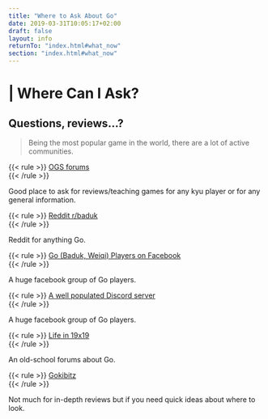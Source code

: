 ```yaml
---
title: "Where to Ask About Go"
date: 2019-03-31T10:05:17+02:00
draft: false
layout: info
returnTo: "index.html#what_now"
section: "index.html#what_now"
---
```


# | Where Can I Ask?
## Questions, reviews...?

> Being the most popular game in the world, there are a lot of active communities.  

{{< rule >}}
	<a href="https://forums.online-go.com/" target="_blank" noreferrer noopener>OGS forums</a>  
{{< /rule >}}

Good place to ask for reviews/teaching games for any kyu player or for any general information.

{{< rule >}}
	<a href="https://www.reddit.com/r/baduk/" target="_blank" noreferrer noopener>Reddit r/baduk</a>  
{{< /rule >}}

Reddit for anything Go.

{{< rule >}}
	<a href="https://www.facebook.com/groups/go.igo.weiqi.baduk" target="_blank" noreferrer noopener>Go (Baduk, Weiqi) Players on Facebook</a>  
{{< /rule >}}

A huge facebook group of Go players. 

{{< rule >}}
	<a href="https://discordapp.com/invite/fj2DtV" target="_blank" noreferrer noopener>A well populated Discord server</a>  
{{< /rule >}}

A huge facebook group of Go players.
 
{{< rule >}}
	<a href="https://lifein19x19.com/" target="_blank" noreferrer noopener>Life in 19x19</a>  
{{< /rule >}}

 An old-school forums about Go.
 
{{< rule >}}
	<a href="https://gokibitz.com/" target="_blank" noreferrer noopener>Gokibitz</a>  
{{< /rule >}}

Not much for in-depth reviews but if you need quick ideas about where to look. 
